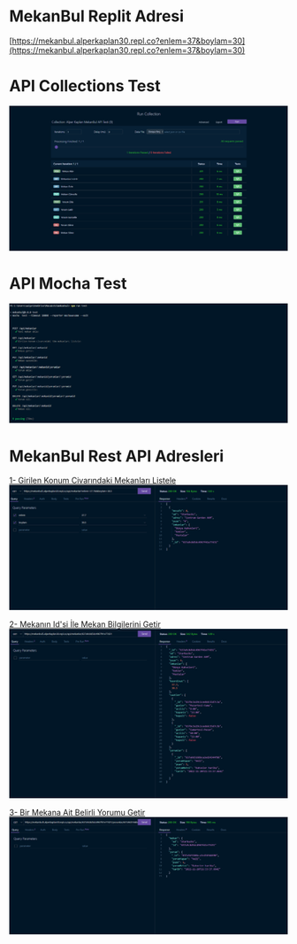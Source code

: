 # MekanBul Replit Adresi
[https://mekanbul.alperkaplan30.repl.co?enlem=37&boylam=30](https://mekanbul.alperkaplan30.repl.co?enlem=37&boylam=30)

# API Collections Test
![](images/collectionrunall.png)

# API Mocha Test
![](images/npmruntest.png)

# MekanBul Rest API Adresleri

[1- Girilen Konum Civarındaki Mekanları Listele](https://mekanbul5.alperkaplan30.repl.co/api/mekanlar?enlem=37.7&&boylam=30.5)
![](images/mekanlarilistele.png)

[2- Mekanın Id'si İle Mekan Bilgilerini Getir](https://mekanbul5.alperkaplan30.repl.co/api/mekanlar/637a9c8d5dc4967f41e77d31)
![](images/mekangetir.png)

[3- Bir Mekana Ait Belirli Yorumu Getir](https://mekanbul5.alperkaplan30.repl.co/api/mekanlar/637a9c8d5dc4967f41e77d31/yorumlar/637a9d3166bca2ed24344f86)
![](images/yorumgetir.png)